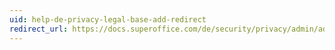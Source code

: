 ```yaml
---
uid: help-de-privacy-legal-base-add-redirect
redirect_url: https://docs.superoffice.com/de/security/privacy/admin/add-legal-base.html
---
```

